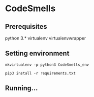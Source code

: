 # CodeSmells

## Prerequisites
python 3.*
virtualenv
virtualenvwrapper

## Setting environment
```mkvirtualenv -p python3 CodeSmells_env```

```pip3 install -r requirements.txt```


## Running...
```jupyter notebook


